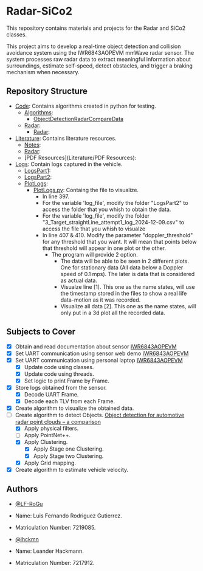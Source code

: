 # Radar-SiCo2

This repository contains materials and projects for the Radar and SiCo2 classes.

This project aims to develop a real-time object detection and collision avoidance system using the IWR6843AOPEVM mmWave radar sensor. The system processes raw radar data to extract meaningful information about surroundings, estimate self-speed, detect obstacles, and trigger a braking mechanism when necessary.


## Repository Structure

- [Code](Code/): Contains algorithms created in python for testing.
  - [Algorithms](Code/Algorithms):
    - [ObjectDetectionRadarCompareData](Code/Algorithms/ObjectDetectionRadarCompareData.py)
  - [Radar](Code/Radar):
    - [Radar](Code/Radar/Radar):
- [Literature](Literature/): Contains literature resources.
  - [Notes](Literature/Notes):
  - [Radar](Literature/Radar):
  - [PDF Resources](Literature/PDF Resources):
- [Logs](Logs/): Contain logs captured in the vehicle.
  - [LogsPart1](Logs/LogsPart1):
  - [LogsPart2](Logs/LogsPart2):
  - [PlotLogs](Logs/PlotLogs):
    - [PlotLogs.py](Logs/PlotLogs/PlotLogs.py): Containg the file to visualize.
      - In line 397.
      - For the variable 'log_file', modify the folder "LogsPart2" to access the folder that you whish to obtain the data.
      - For the variable 'log_file', modify the folder "3_Target_straightLine_attempt1_log_2024-12-09.csv" to access the file that you whish to visualze
      - In line 407 & 410. Modify the parameter "doppler_threshold" for any threshold that you want. It will mean that points below that threshold will appear in one plot or the other.
        - The program will provide 2 option.
          - The data will be able to be seen in 2 different plots. One for stationary data (All data below a Doppler speed of 0.1 mps). The later is data that is considered as actual data.
          - Visualze line [1]. This one as the name states, will use the timestamp stored in the files to show a real life data-motion as it was recorded.
          - Visualize all data [2]. This one as the name states, will only put in a 3d plot all the recorded data.


## Subjects to Cover
- [x] Obtain and read documentation about sensor [IWR6843AOPEVM](https://www.ti.com/tool/IWR6843AOPEVM)
- [x] Set UART communication using sensor web demo [IWR6843AOPEVM](https://dev.ti.com/gallery/view/mmwave/mmWave_Demo_Visualizer/ver/3.6.0/)
- [x] Set UART communication using personal laptop [IWR6843AOPEVM](Code/Radar/Radar)
  - [x] Update code using classes.
  - [x] Update code using threads.
  - [x] Set logic to print Frame by Frame.
- [x] Store logs obtained from the sensor.
  - [x] Decode UART Frame.
  - [x] Decode each TLV from each Frame.
- [x] Create algorithm to visualize the obtained data.
- [ ] Create algorithm to detect Objects. [Object detection for automotive radar point clouds – a comparison](https://aiperspectives.springeropen.com/articles/10.1186/s42467-021-00012-z)
  - [x] Apply physical filters.
  - [ ] Apply PointNet++.
  - [x] Apply Clustering.
    - [x] Apply Stage one Clustering.
    - [x] Apply Stage two Clustering.
  - [x] Apply Grid mapping.
- [x] Create algorithm to estimate vehicle velocity.

## Authors

- [@LF-RoGu](https://github.com/LF-RoGu)
- Name: Luis Fernando Rodriguez Gutierrez.
- Matriculation Number: 7219085.

- [@lhckmn](https://github.com/lhckmn)
- Name: Leander Hackmann.
- Matriculation Number: 7217912.
